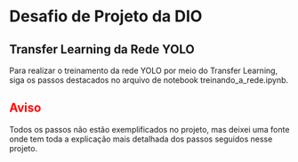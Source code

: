 # Desafio de Projeto da DIO
## Transfer Learning da Rede YOLO

Para realizar o treinamento da rede YOLO por meio do Transfer Learning, siga os passos destacados no arquivo de notebook treinando_a_rede.ipynb.

## <span style="color: red;">Aviso</span>
Todos os passos não estão exemplificados no projeto, mas deixei uma fonte onde tem toda a explicação mais detalhada dos passos seguidos nesse projeto.